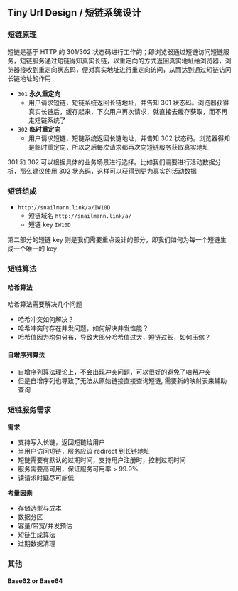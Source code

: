 ## Tiny Url Design / 短链系统设计

### 短链原理
短链是基于 HTTP 的 301/302 状态码进行工作的；即浏览器通过短链访问短链服务，短链服务通过短链得知真实长链，以重定向的方式返回真实地址给浏览器，浏览器接收到重定向状态码，便对真实地址进行重定向访问，从而达到通过短链访问长链地址的作用


- `301` **永久重定向** 
    - 用户请求短链，短链系统返回长链地址，并告知 301 状态码。浏览器获得真实长链后，缓存起来，下次用户再次请求，就直接去缓存获取，而不再走短链系统了
- `302` **临时重定向**
    - 用户请求短链，短链系统返回长链地址，并告知 302 状态码。浏览器得知是临时重定向，所以之后每次请求都再次向短链服务获取真实地址
    
301 和 302 可以根据具体的业务场景进行选择。比如我们需要进行活动数据分析，那么建议使用 302 状态码，这样可以获得到更为真实的活动数据


### 短链组成

- `http://snailmann.link/a/IW10D`
    - 短链域名 `http://snailmann.link/a/` 
    - 短链 key `IW10D`

第二部分的短链 key 则是我们需要重点设计的部分，即我们如何为每一个短链生成一个唯一的 key
    
    

### 短链算法

#### 哈希算法
哈希算法需要解决几个问题
- 哈希冲突如何解决？
- 哈希冲突时存在并发问题，如何解决并发性能？
- 哈希值因为均匀分布，导致大部分哈希值过大，短链过长，如何压缩？

#### 自增序列算法
- 自增序列算法理论上，不会出现冲突问题，可以很好的避免了哈希冲突
- 但是自增序列也导致了无法从原始链接直接查询短链, 需要新的映射表来辅助查询


### 短链服务需求

**需求**
- 支持写入长链，返回短链给用户
- 当用户访问短链，服务应该 redirect 到长链地址
- 短链需要有默认的过期时间，支持用户注册时，控制过期时间
- 服务需要高可用，保证服务可用率 > 99.9%
- 读请求时延尽可能低

**考量因素**
- 存储选型与成本
- 数据分区
- 容量/带宽/并发预估
- 短链生成算法
- 过期数据清理

### 其他

#### Base62 or Base64